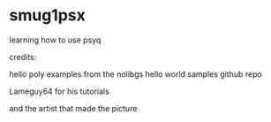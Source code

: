 # smug1psx
<p>learning how to use psyq</p>
<p>credits:</p>
  <p>hello poly examples from the nolibgs hello world samples github repo</p>
  <p>Lameguy64 for his tutorials</p>
  <p>and the artist that made the picture</p>
